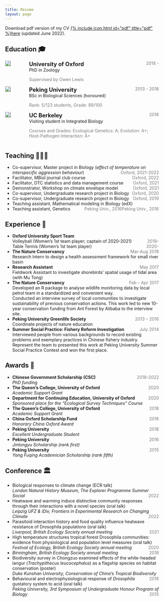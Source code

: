 ```yaml
---
title: Resume
layout: page
---
```


Download pdf version of my CV [{% include icon.html id="pdf" title="pdf" %}here](https://github.com/Jinlinc/jinlinc.github.io/raw/master/jinlin_CV_2022.pdf) (updated June 2022).

## Education 🎓

<!-- PhD -->
<div style="display:flex;">

  <div style="flex:0.5; padding-right:5%">
    <img src="{{ site.url }}/imgs/resume-icons/oxford.png" style="align:left; border: 1px solid #d3d3d3; border-style: outset;">
  </div>

  <div style="flex:4;">
    <p style="margin:0px">
      <b style="font-size: 130%;">University of Oxford</b>
      <span style="float:right; color:#7a7a7a;">2018 - </span>
    </p>
    PhD in Zoology <br>
    <p style="color:#7a7a7a">
      Supervised by Owen Lewis
    </p>
  </div>

</div>


<!-- BSc -->
<div style="display:flex;">

  <div style="flex:0.5; padding-right:5%">
    <img src="{{ site.url }}/imgs/resume-icons/pku.png" style="align:left; border: 1px solid #d3d3d3; border-style: outset;">
  </div>

  <div style="flex:4;">
    <p style="margin:0px">
      <b style="font-size: 130%;">Peking University</b>
      <span style="float:right; color:#7a7a7a;">2013 - 2018</span>
    </p>
    BSc in Biological Sciences (honoured)<br>
    <p style="color:#7a7a7a">
      Rank: 5/123 students, Grade: 89/100
    </p>
  </div>

</div>


<!-- Visiting student -->
<div style="display:flex;">

  <div style="flex:0.5; padding-right:5%">
    <img src="{{ site.url }}/imgs/resume-icons/berkeley.png" style="align:left; border: 1px solid #d3d3d3; border-style: outset;">
  </div>

  <div style="flex:4;">
    <p style="margin:0px">
      <b style="font-size: 130%;">UC Berkeley</b>
      <span style="float:right; color:#7a7a7a;">2016 </span>
    </p>
     Visiting student in Integrated Biology <br>
    <p style="color:#7a7a7a">
    Courses and Grades: Ecological Genetics: A; Evolution: A+; Host-Pathogen Interaction: A+
    </p>
  </div>

</div>


## Teaching 👩🏻‍🏫

<ul>
  <li>
    Co-supervisor, Master project in Biology (<i>effect of temperature on interspecific aggression behaviour</i>)
    <span style="float:right; color:#7a7a7a;">Oxford, 2021-2022</span> <br>
  </li>

  <li>
    Facilitator, MBiol journal club course
    <span style="float:right; color:#7a7a7a;">Oxford, 2022</span> <br>
  </li>

  <li>
    Facilitator, DTC statistics and data management course
    <span style="float:right; color:#7a7a7a;">Oxford, 2021</span> <br>
  </li>

  <li>
    Demonstrator, Workshop on climate envelope model
    <span style="float:right; color:#7a7a7a;">Oxford, 2021</span> <br>
  </li>

  <li>
    Co-supervisor, Undergraduate research project in Biology
    <span style="float:right; color:#7a7a7a;">Oxford, 2020</span> <br>
  </li>

  <li>
    Co-supervisor, Undergraduate research project in Biology
    <span style="float:right; color:#7a7a7a;">Oxford, 2019</span> <br>
  </li>

  <li>
    Teaching assistant, Mathematical modeling in Biology (edX)
    <span style="float:right; color:#7a7a7a;">Peking Univ., 2016</span> <br>
  </li>

  <li>
    Teaching assistant, Genetics
    <span style="float:right; color:#7a7a7a;">Peking Univ., 2016</span> <br>
  </li>

</ul>

## Experience 💫

<ul>
<li><b>Oxford University Sport Team</b></li>
    Volleyball (Women’s 1st team player; captain of 2020-2021)
    <span style="float:right; color:#7a7a7a;">2018-</span> <br>
    Table Tennis (Women’s 1st team player)
    <span style="float:right; color:#7a7a7a;">2020-</span> <br>

<li>
    <b>The Nature Conservancy</b>
    <span style="float:right; color:#7a7a7a;">Mar-Aug 2018</span>
</li>
    Research Intern to design a health assessment framework for small river basin <br>

<li>
    <b>Research Assistant</b>
    <span style="float:right; color:#7a7a7a;">May 2017</span>
</li>
    Fieldwork Assistant to investigate shorebirds’ spatial usage of tidal area (with Mu Tong) <br>

<li>
    <b>The Nature Conservancy</b>
    <span style="float:right; color:#7a7a7a;">Feb – Apr 2017</span>
</li>
    Developed an R package to analyse wildlife monitoring data by local petrol team in a standardized and convenient way. <br>
    Conducted an interview survey of local communities to investigate sustainability of previous conservation actions. This work led to new 10-year conservation funding from Ant Forest by Alibaba to the interview site. <br>

<li>
    <b>Peking University Greenlife Society</b>
    <span style="float:right; color:#7a7a7a;">2013 – 2016</span>
</li>
    Coordinate projects of nature education <br>

<li>
    <b>Summer Social Practice: Fishery Reform Investigation</b>
    <span style="float:right; color:#7a7a7a;">July 2014</span>
</li>
    Interviewed people from various backgrounds to record existing problems and exemplary practices in Chinese fishery industry. <br>
    Represent the team to presented this work at Peking University Summer Social Practice Contest and won the first place. <br>

</ul>



## Awards 🌟

<ul>
  <li>
    <b>Chinese Government Scholarship (CSC)</b>
    <span style="float:right; color:#7a7a7a;">2018-2022</span> <br>
    <i>PhD funding</i>
  </li>

  <li>
    <b>The Queen’s College, University of Oxford </b>
    <span style="float:right; color:#7a7a7a;">2020</span> <br>
    <i>Academic Support Grant</i>
  </li>

  <li>
    <b>Department for Continuing Education, University of Oxford</b>
    <span style="float:right; color:#7a7a7a;">2020</span> <br>
    <i>Sponsored place for the “Ecological Survey Techniques” Course</i>
  </li>

<li>
  <b>The Queen’s College, University of Oxford </b>
  <span style="float:right; color:#7a7a7a;">2018</span> <br>
  <i>Academic Support Grant</i>
</li>

  <li>
    <b>China Oxford Scholarship Fund</b>
    <span style="float:right; color:#7a7a7a;">2018</span> <br>
    <i>Honorary China Oxford Award</i>
  </li>

  <li>
    <b>Peking University</b>
    <span style="float:right; color:#7a7a7a;">2018</span> <br>
    <i>Excellent Undergraduate Student</i>
  </li>

<li>
  <b>Peking University</b>
  <span style="float:right; color:#7a7a7a;">2016</span> <br>
  <i>Jinlongyu Scholarship (rank first) </i>
</li>

<li>
  <b>Peking University</b>
  <span style="float:right; color:#7a7a7a;">2015</span> <br>
  <i>Yang Fuqing Academician Scholarship (rank fifth)</i>
</li>

</ul>


## Conference 🏛️

<ul>
  <li>
    Biological responses to climate change (ECR talk) <br>
    <i>London Natural History Museum, The Explorer Programme Summer Social</i>
    <span style="float:right; color:#7a7a7a;">2022</span> <br>
  </li>

  <li>
    Heatwave and warming induce distinctive community responses through their interactions with a novel species (oral talk) <br>
    <i>Leipzig UFZ & iDiv, Frontiers in Experimental Research on Changing Climate</i>
    <span style="float:right; color:#7a7a7a;">2022</span> <br>
  </li>

  <li>
    Parasitoid interaction history and food quality influence heatwave resistance of Drosophila populations (oral talk) <br>
    <i>Liverpool, British Ecology Society annual meeting</i>
    <span style="float:right; color:#7a7a7a;">2021</span> <br>
  </li>

  <li>
    High temperature structures tropical forest Drosophila communities: evidence from physiological and population level measures (oral talk) <br>
    <i>Festival of Ecology, British Ecology Society annual meeting</i>
    <span style="float:right; color:#7a7a7a;">2020</span> <br>
  </li>

  <li>
    <i>Birmingham, British Ecology Society annual meeting</i>
    <span style="float:right; color:#7a7a7a;">2018</span> <br>
  </li>

  <li>
    Biodiversity survey in Chongzuo examined effects of the white-headed langur (<i>Trachypithecus leucocephalus</i>) as a flagship species on habitat conservation (poster) <br>
    <i>Duke Kunshan University, Conservation of China’s Tropical Biodiversity </i>
    <span style="float:right; color:#7a7a7a;">2016</span> <br>
  </li>

  <li>
    Behavioural and electrophysiological response of <i>Drosophila</i> gustatory system to acid (oral talk) <br>
    <i>Peking University, 3rd Symposium of Undergraduate Honour Program of Biology </i>
    <span style="float:right; color:#7a7a7a;">2015</span> <br>
  </li>

</ul>
